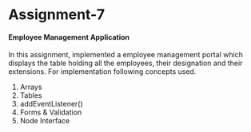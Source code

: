 # Assignment-7
 
#### Employee Management Application
In this assignment, implemented a employee management portal which displays the table holding all the employees, their designation and their extensions. For implementation following concepts used.

1. Arrays
2. Tables
3. addEventListener()
4. Forms & Validation
5. Node Interface



